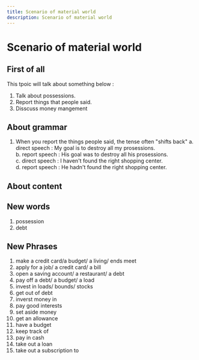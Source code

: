 ```yaml
---
title: Scenario of material world
description: Scenario of material world
---
```


# Scenario of material world

## First of all

This tpoic will talk about something below :

1. Talk about possessions.
2. Report things that people said.  
3. Disscuss money mangement

## About grammar

1. When you report the things people said, the tense often "shifts back"
    a. direct speech : My goal is to destroy all my prosessions.  
    b. report speech : His goal was to destroy all his prosessions.  
    c. direct speech : I haven't found the right shopping center.  
    d. report speech : He hadn't found the right shopping center.

## About content

## New words

1. possession
2. debt

## New Phrases

1. make a credit card/a budget/ a living/ ends meet  
2. apply for a job/ a credit card/ a bill  
3. open a saving account/ a restaurant/ a debt
4. pay off a debt/ a budget/ a load
5. invest in loads/ bounds/ stocks
6. get out of debt
7. inverst money in
8. pay good interests
9. set aside money
10. get an allowance
11. have a budget
12. keep track of
13. pay in cash
14. take out a loan
15. take out a subscription to

